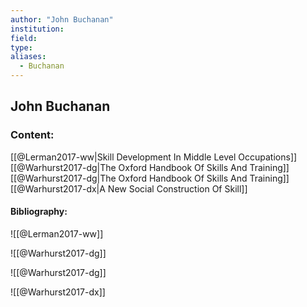 ```yaml
---
author: "John Buchanan"
institution:
field:
type:
aliases:
  - Buchanan
---
```


## John Buchanan

### Content:
[[@Lerman2017-ww|Skill Development In Middle Level Occupations]]
[[@Warhurst2017-dg|The Oxford Handbook Of Skills And Training]]
[[@Warhurst2017-dg|The Oxford Handbook Of Skills And Training]]
[[@Warhurst2017-dx|A New Social Construction Of Skill]]

#### Bibliography:

![[@Lerman2017-ww]]

![[@Warhurst2017-dg]]

![[@Warhurst2017-dg]]

![[@Warhurst2017-dx]]